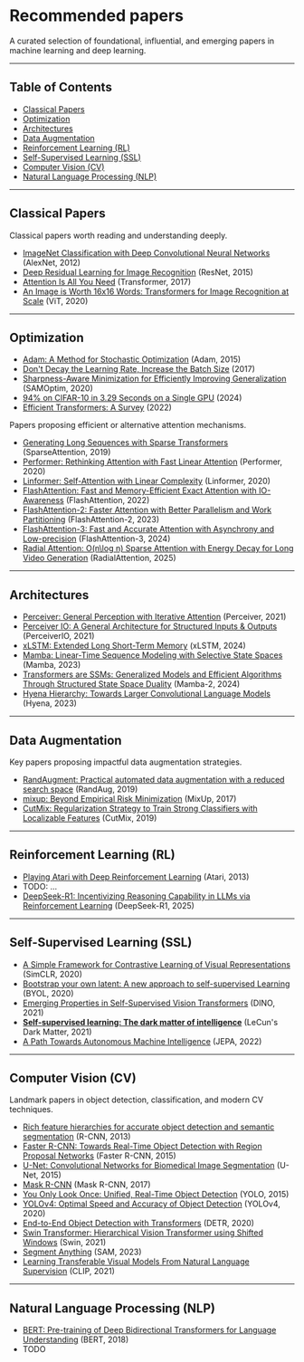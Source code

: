 # Recommended papers

A curated selection of foundational, influential, and emerging papers in machine learning and deep learning.

---

## Table of Contents

- [Classical Papers](#classical-papers)
- [Optimization](#optimization)
- [Architectures](#architectures)
- [Data Augmentation](#data-augmentation)
- [Reinforcement Learning (RL)](#reinforcement-learning-rl)
- [Self-Supervised Learning (SSL)](#self-supervised-learning-ssl)
- [Computer Vision (CV)](#computer-vision-cv)
- [Natural Language Processing (NLP)](#natural-language-processing-nlp)

---

## Classical Papers

Classical papers worth reading and understanding deeply.

- [ImageNet Classification with Deep Convolutional Neural Networks](https://papers.nips.cc/paper_files/paper/2012/hash/c399862d3b9d6b76c8436e924a68c45b-Abstract.html) (AlexNet, 2012)
- [Deep Residual Learning for Image Recognition](https://arxiv.org/pdf/1512.03385) (ResNet, 2015)
- [Attention Is All You Need](https://arxiv.org/pdf/1706.03762) (Transformer, 2017)
- [An Image is Worth 16x16 Words: Transformers for Image Recognition at Scale](https://openreview.net/pdf?id=YicbFdNTTy) (ViT, 2020)


---

## Optimization

* [Adam: A Method for Stochastic Optimization](https://arxiv.org/pdf/1412.6980) (Adam, 2015)
* [Don't Decay the Learning Rate, Increase the Batch Size](https://arxiv.org/pdf/1711.00489) (2017)
* [Sharpness-Aware Minimization for Efficiently Improving Generalization](https://arxiv.org/pdf/2010.01412) (SAMOptim, 2020)
* [94% on CIFAR-10 in 3.29 Seconds on a Single GPU](https://arxiv.org/pdf/2404.00498) (2024)
* [Efficient Transformers: A Survey](https://arxiv.org/pdf/2009.06732) (2022)

Papers proposing efficient or alternative attention mechanisms.
- [Generating Long Sequences with Sparse Transformers](https://arxiv.org/pdf/1904.10509) (SparseAttention, 2019)
- [Performer: Rethinking Attention with Fast Linear Attention](https://arxiv.org/pdf/2009.14794) (Performer, 2020)
- [Linformer: Self-Attention with Linear Complexity](https://arxiv.org/pdf/2006.04768) (Linformer, 2020)
- [FlashAttention: Fast and Memory-Efficient Exact Attention with IO-Awareness](https://arxiv.org/pdf/2205.14135) (FlashAttention, 2022)
- [FlashAttention-2: Faster Attention with Better Parallelism and Work Partitioning](https://arxiv.org/pdf/2307.08691) (FlashAttention-2, 2023)
- [FlashAttention-3: Fast and Accurate Attention with Asynchrony and Low-precision](https://arxiv.org/pdf/2407.08608) (FlashAttention-3, 2024)
- [Radial Attention: O(n\log n) Sparse Attention with Energy Decay for Long Video Generation](https://arxiv.org/pdf/2506.19852) (RadialAttention, 2025)

---

## Architectures

- [Perceiver: General Perception with Iterative Attention](https://arxiv.org/pdf/2103.03206) (Perceiver, 2021)
- [Perceiver IO: A General Architecture for Structured Inputs & Outputs](https://arxiv.org/pdf/2107.14795) (PerceiverIO, 2021)
- [xLSTM: Extended Long Short-Term Memory](https://arxiv.org/pdf/2405.04517) (xLSTM, 2024)
- [Mamba: Linear-Time Sequence Modeling with Selective State Spaces](https://arxiv.org/pdf/2312.00752) (Mamba, 2023)
- [Transformers are SSMs: Generalized Models and Efficient Algorithms Through Structured State Space Duality](https://arxiv.org/pdf/2405.21060) (Mamba-2, 2024)
- [Hyena Hierarchy: Towards Larger Convolutional Language Models](https://arxiv.org/pdf/2302.10866) (Hyena, 2023)

---

## Data Augmentation

Key papers proposing impactful data augmentation strategies.

- [RandAugment: Practical automated data augmentation with a reduced search space](https://arxiv.org/pdf/1909.13719) (RandAug, 2019)
- [mixup: Beyond Empirical Risk Minimization](https://arxiv.org/pdf/1710.09412) (MixUp, 2017)
- [CutMix: Regularization Strategy to Train Strong Classifiers with Localizable Features](https://arxiv.org/pdf/1905.04899) (CutMix, 2019)

---

## Reinforcement Learning (RL)


- [Playing Atari with Deep Reinforcement Learning](https://arxiv.org/pdf/1312.5602) (Atari, 2013)
- TODO: ...
- [DeepSeek-R1: Incentivizing Reasoning Capability in LLMs via Reinforcement Learning](https://arxiv.org/pdf/2501.12948) (DeepSeek-R1, 2025)

---

## Self-Supervised Learning (SSL)


- [A Simple Framework for Contrastive Learning of Visual Representations](https://arxiv.org/pdf/2002.05709) (SimCLR, 2020)
- [Bootstrap your own latent: A new approach to self-supervised Learning](https://arxiv.org/pdf/2006.07733) (BYOL, 2020)
- [Emerging Properties in Self-Supervised Vision Transformers](https://arxiv.org/pdf/2104.14294) (DINO, 2021)
- [**Self-supervised learning: The dark matter of intelligence**](https://ai.meta.com/blog/self-supervised-learning-the-dark-matter-of-intelligence/) (LeCun's Dark Matter, 2021)
- [A Path Towards Autonomous Machine Intelligence](https://openreview.net/pdf?id=BZ5a1r-kVsf) (JEPA, 2022)

---

## Computer Vision (CV)

Landmark papers in object detection, classification, and modern CV techniques.

- [Rich feature hierarchies for accurate object detection and semantic segmentation](https://arxiv.org/pdf/1311.2524) (R-CNN, 2013)
- [Faster R-CNN: Towards Real-Time Object Detection with Region Proposal Networks](https://arxiv.org/pdf/1506.01497) (Faster R-CNN, 2015)
- [U-Net: Convolutional Networks for Biomedical Image Segmentation](https://arxiv.org/pdf/1505.04597) (U-Net, 2015)
- [Mask R-CNN](https://arxiv.org/pdf/1703.06870) (Mask R-CNN, 2017)
- [You Only Look Once: Unified, Real-Time Object Detection](https://arxiv.org/pdf/1506.02640) (YOLO, 2015)
- [YOLOv4: Optimal Speed and Accuracy of Object Detection](https://arxiv.org/pdf/2004.10934) (YOLOv4, 2020)
- [End-to-End Object Detection with Transformers](https://arxiv.org/pdf/2005.12872) (DETR, 2020)
- [Swin Transformer: Hierarchical Vision Transformer using Shifted Windows](https://arxiv.org/pdf/2103.14030) (Swin, 2021)
- [Segment Anything](https://arxiv.org/pdf/2304.02643) (SAM, 2023)
- [Learning Transferable Visual Models From Natural Language Supervision](https://arxiv.org/pdf/2103.00020) (CLIP, 2021)

---

## Natural Language Processing (NLP)

- [BERT: Pre-training of Deep Bidirectional Transformers for Language Understanding](https://arxiv.org/pdf/1810.04805) (BERT, 2018)
- TODO

